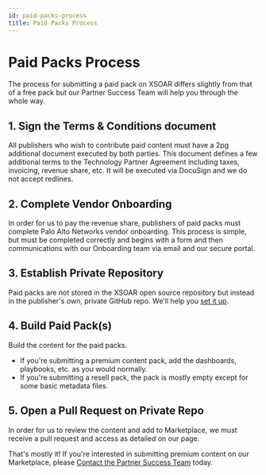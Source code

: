 ```yaml
---
id: paid-packs-process
title: Paid Packs Process
---
```


# Paid Packs Process

The process for submitting a paid pack on XSOAR differs slightly from that of a free pack but our Partner Success Team will help you through the whole way.

## 1. Sign the Terms & Conditions document

All publishers who wish to contribute paid content must have a 2pg additional document executed by both parties. This document defines a few additional terms to the Technology Partner Agreement including taxes, invoicing, revenue share, etc. It will be executed via DocuSign and we do not accept redlines. 

## 2. Complete Vendor Onboarding

In order for us to pay the revenue share, publishers of paid packs must complete Palo Alto Networks vendor onboarding. This process is simple, but must be completed correctly and begins with a form and then communications with our Onboarding team via email and our secure portal. 

## 3. Establish Private Repository

Paid packs are not stored in the XSOAR open source repository but instead in the publisher's own, private GitHub repo. We'll help you [set it up](/packs/premium_packs). 

## 4. Build Paid Pack(s)

Build the content for the paid packs. 

- If you're submitting a premium content pack, add the dashboards, playbooks, etc. as you would normally. 
- If you're submitting a resell pack, the pack is mostly empty except for some basic metadata files. 

## 5. Open a Pull Request on Private Repo

In order for us to review the content and add to Marketplace, we must receive a pull request and access as detailed on our page. 


That's mostly it! If you're interested in submitting premium content on our Marketplace, please <a href="mailto:soar.alliances@paloaltonetworks.com">Contact the Partner Success Team</a> today. 
